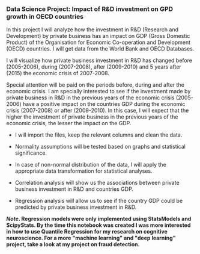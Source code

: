### Data Science Project: Impact of R&D investment on GPD growth in OECD countries

In this project I will analyze how the investment in R&D (Research and Development) by private business has an impact on GDP (Gross Domestic Product) of the Organisation for Economic Co-operation and Development (OECD) countries. I will get data from the World Bank and OECD Databases.

I will visualize how private business investment in R&D has changed before (2005-2006), during (2007-2008), after (2009-2010) and 5 years after (2015) the economic crisis of 2007-2008.

Special attention will be paid on the periods before, during and after the economic crisis. I am specially interested to see if the investment made by private business in R&D in the previous years of the economic crisis (2005-2006) have a positive impact on the countries GDP during the economic crisis (2007-2008) or after (2009-2010). In this case, I will expect that the higher the investment of private business in the previous years of the economic crisis, the lesser the impact on the GDP.

* I will import the files, keep the relevant columns and clean the data.

* Normality assumptions will be tested based on graphs and statistical significance.

* In case of non-normal distribution of the data, I will apply the appropriate data transformation for statistical analyses.

* Correlation analysis will show us the associations between private business investment in R&D and countries GDP.

* Regression analysis will allow us to see if the country GDP could be predicted by private business investment in R&D.

***Note*. Regression models were only implemented using StatsModels and ScipyStats. By the time this notebook was created I was more interested in how to use Quantile Regression for my research on cognitive neuroscience. For a more "machine learning" and "deep learning" project, take a look at my project on fraud detection.**
